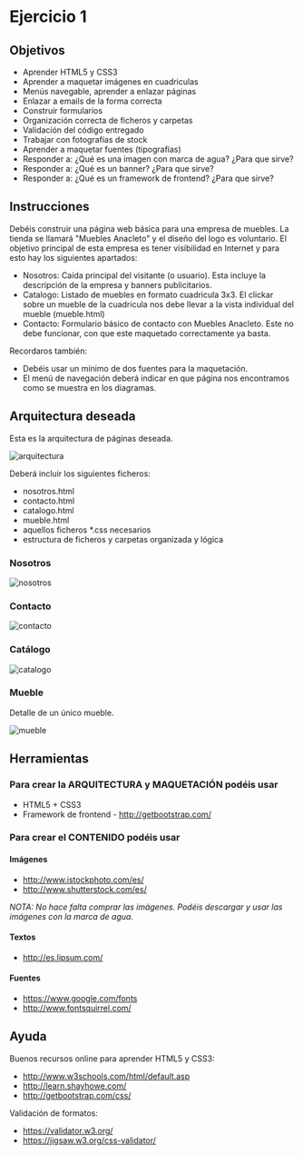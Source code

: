 # Ejercicio 1

## Objetivos

* Aprender HTML5 y CSS3
* Aprender a maquetar imágenes en cuadriculas
* Menús navegable, aprender a enlazar páginas
* Enlazar a emails de la forma correcta
* Construir formularios
* Organización correcta de ficheros y carpetas
* Validación del código entregado
* Trabajar con fotografías de stock
* Aprender a maquetar fuentes (tipografías)
* Responder a: ¿Qué es una imagen con marca de agua? ¿Para que sirve?
* Responder a: ¿Qué es un banner? ¿Para que sirve?
* Responder a: ¿Qué es un framework de frontend? ¿Para que sirve?

## Instrucciones

Debéis construir una página web básica para una empresa de muebles. La tienda se llamará "Muebles Anacleto" y el diseño del logo es voluntario. El objetivo principal de esta empresa es tener visibilidad en Internet y para esto hay los siguientes apartados:

* Nosotros: Caída principal del visitante (o usuario). Esta incluye la descripción de la empresa y banners publicitarios.
* Catalogo: Listado de muebles en formato cuadricula 3x3. El clickar sobre un mueble de la cuadricula nos debe llevar a la vista individual del mueble (mueble.html)
* Contacto: Formulario básico de contacto con Muebles Anacleto. Este no debe funcionar, con que este maquetado correctamente ya basta.

Recordaros también:

* Debéis usar un mínimo de dos fuentes para la maquetación.
* El menú de navegación deberá indicar en que página nos encontramos como se muestra en los diagramas.

## Arquitectura deseada

Esta es la arquitectura de páginas deseada. 

![arquitectura](arquitectura.jpg)

Deberá incluir los siguientes ficheros:

* nosotros.html
* contacto.html
* catalogo.html
* mueble.html
* aquellos ficheros *.css necesarios
* estructura de ficheros y carpetas organizada y lógica

### Nosotros

![nosotros](nosotros.jpg)

### Contacto

![contacto](contacto.jpg)

### Catálogo

![catalogo](catalogo.jpg)

### Mueble

Detalle de un único  mueble.

![mueble](mueble.jpg)

## Herramientas

### Para crear la ARQUITECTURA y MAQUETACIÓN podéis usar

* HTML5 + CSS3
* Framework de frontend - http://getbootstrap.com/

### Para crear el CONTENIDO podéis usar

#### Imágenes

* http://www.istockphoto.com/es/
* http://www.shutterstock.com/es/

*NOTA: No hace falta comprar las imágenes. Podéis descargar y usar las imágenes con la marca de agua.*

#### Textos

* http://es.lipsum.com/

#### Fuentes

* https://www.google.com/fonts
* http://www.fontsquirrel.com/

## Ayuda

Buenos recursos online para aprender HTML5 y CSS3:

* http://www.w3schools.com/html/default.asp
* http://learn.shayhowe.com/
* http://getbootstrap.com/css/

Validación de formatos:

* https://validator.w3.org/
* https://jigsaw.w3.org/css-validator/
